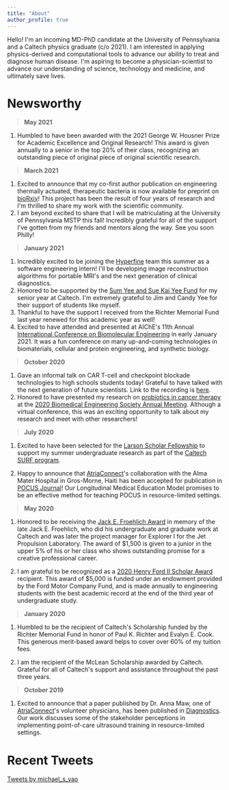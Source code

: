 ```yaml
---
title: "About"
author_profile: true
---
```


Hello! I'm an incoming MD-PhD candidate at the University of Pennsylvania and a Caltech physics graduate (c/o 2021). I am interested in applying physics-derived and computational tools to advance our ability to treat and diagnose human disease. I'm aspiring to become a physician-scientist to advance our understanding of science, technology and medicine, and ultimately save lives.

# Newsworthy
> **May 2021**

  1. Humbled to have been awarded with the 2021 George W. Housner Prize for Academic Excellence and Original Research! This award is given annually to a senior in the top 20% of their class, recognizing an outstanding piece of original piece of original scientific research.
  
> **March 2021**

  1. Excited to announce that my co-first author publication on engineering thermally actuated, therapeutic bacteria is now available for preprint on [bioRxiv](https://biorxiv.org/cgi/content/short/2021.03.25.434639v1)! This project has been the result of four years of research and I'm thrilled to share my work with the scientific community.
  2. I am beyond excited to share that I will be matriculating at the University of Pennsylvania MSTP this fall! Incredibly grateful for all of the support I've gotten from my friends and mentors along the way. See you soon Philly!

> **January 2021**

  1. Incredibly excited to be joining the [Hyperfine](https://hyperfine.io/) team this summer as a software engineering intern! I'll be developing image reconstruction algorithms for portable MRI's and the next generation of clinical diagnostics.
  2. Honored to be supported by the [Sum Yee and Sue Kai Yee Fund](https://breakthrough.caltech.edu/yee-scholarships-honor-hardworking-parents-help-outstanding-students-achieve-dreams/) for my senior year at Caltech. I'm extremely grateful to Jim and Candy Yee for their support of students like myself.
  3. Thankful to have the support I received from the Richter Memorial Fund last year renewed for this academic year as well!
  4. Excited to have attended and presented at AIChE's 11th Annual [International Conference on Biomolecular Engineering](https://www.aiche.org/sbe/conferences/international-conference-biomolecular-engineering-icbe/2021) in early January 2021. It was a fun conference on many up-and-coming technologies in biomaterials, cellular and protein engineering, and synthetic biology.

> **October 2020**

  1. Gave an informal talk on CAR T-cell and checkpoint blockade technologies to high schools students today! Grateful to have talked with the next generation of future scientists. Link to the recording is [here](https://www.youtube.com/watch?v=4fSCKN2hO34).
  2. Honored to have presented my research on [probiotics in cancer therapy](/projects/#cancer-therapy-using-engineered-probiotics) at the [2020 Biomedical Engineering Society Annual Meeting](https://www.bmes.org/annualmeeting). Although a virtual conference, this was an exciting opportunity to talk about my research and meet with other researchers!

> **July 2020**

  1. Excited to have been selected for the [Larson Scholar Fellowship](http://resnick.caltech.edu/news/fellowship-program-receives-1-million-gift-925) to support my summer undergraduate research as part of the [Caltech SURF program](http://www.surf.caltech.edu).

  2. Happy to announce that [AtriaConnect](https://www.atriaconnect.org/)'s collaboration with the Alma Mater Hospital in Gros-Morne, Haiti has been accepted for publication in [POCUS Journal](https://pocusjournal.com/article/2020-05-01p20-25/)! Our Longitudinal Medical Education Model promises to be an effective method for teaching POCUS in resource-limited settings.

> **May 2020**

  1. Honored to be receiving the [Jack E. Froehlich Award](https://deans.caltech.edu/Grants_Funding/Froehlich) in memory of the late Jack E. Froehlich, who did his undergraduate and graduate work at Caltech and was later the project manager for Explorer I for the Jet Propulsion Laboratory. The award of $1,500 is given to a junior in the upper 5% of his or her class who shows outstanding promise for a creative professional career.

  2. I am grateful to be recognized as a [2020 Henry Ford II Scholar Award](http://eas.caltech.edu/news/1309) recipient. This award of $5,000 is funded under an endowment provided by the Ford Motor Company Fund, and is made annually to engineering students with the best academic record at the end of the third year of undergraduate study.

> **January 2020**

  1. Humbled to be the recipient of Caltech's Scholarship funded by the Richter Memorial Fund in honor of Paul K. Richter and Evalyn E. Cook. This generous merit-based award helps to cover over 60% of my tuition fees.

  2. I am the recipient of the McLean Scholarship awarded by Caltech. Grateful for all of Caltech's support and assistance throughout the past three years.

> **October 2019**

  1. Excited to announce that a paper published by Dr. Anna Maw, one of [AtriaConnect](https://www.atriaconnect.org/)'s volunteer physicians, has been published in [Diagnostics](https://pubmed.ncbi.nlm.nih.gov/31635219/). Our work discusses some of the stakeholder perceptions in implementing point-of-care ultrasound training in resource-limited settings.

# Recent Tweets
<a class="twitter-timeline" data-lang="en" data-height="800" data-theme="light" href="https://twitter.com/michael_s_yao?ref_src=twsrc%5Etfw">Tweets by michael_s_yao</a> <script async src="https://platform.twitter.com/widgets.js" charset="utf-8"></script>
